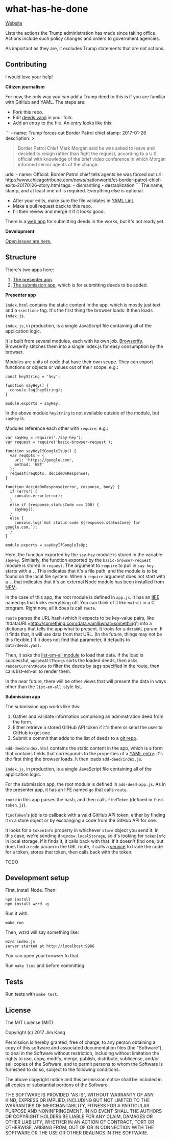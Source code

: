what-has-he-done
==================

[Website](http://jimkang.com/what-has-he-done/)

Lists the actions the Trump administration has made since taking office. Actions include such policy changes and orders to government agencies.

As important as they are, it excludes Trump statements that are not actions.

Contributing
-------------

I would love your help!

**Citizen journalism**

For now, the only way you can add a Trump deed to this is if you are familiar with GitHub and YAML. The steps are:

- Fork this repo.
- Edit [deeds.yaml](https://github.com/jimkang/what-has-he-done/blob/gh-pages/data/deeds.yaml) in your fork.
- Add an entry to the file. An entry looks like this:
<a name="yaml-example-entry">
```
    -
      name: Trump forces out Border Patrol chief
      stamp: 2017-01-26
      description: >
        <blockquote>Border Patrol Chief Mark Morgan said he was asked to leave and decided to resign rather than fight the request, according to a U.S. official with knowledge of the brief video conference in which Morgan informed senior agents of the change.</blockquote>
      urls:
        -
          name: Official: Border Patrol chief tells agents he was forced out
          url: http://www.chicagotribune.com/news/nationworld/ct-border-patrol-chief-exits-20170126-story.html
      tags:
      - dismantling
      - destablization
```
The name, stamp, and at least one url is required. Everything else is optional.

- After your edits, make sure the file validates in [YAML Lint](http://www.yamllint.com/).
- Make a pull request back to this repo.
- I'll then review and merge it if it looks good.

There is a [web app](http://jimkang.com/what-has-he-done/add-deed/) for submitting deeds in the works, but it's not ready yet.

**Development**

[Open issues are here.](https://github.com/jimkang/what-has-he-done/issues)

Structure
------

There's two apps here:

1. [The presenter app](http://jimkang.com/what-has-he-done/).
2. [The submission app](http://jimkang.com/what-has-he-done/add-deed/), which is for submitting deeds to be added.

**Presenter app**

`index.html` contains the static content in the app, which is mostly just text and a `<section>` tag. It's the first thing the browser loads. It then loads `index.js`.

`index.js`, in production, is a single JavaScript file containing all of the application logic.

It is built from several modules, each with its own job. [Browserify](http://browserify.org/). Browserify stitches them into a single index.js for easy consumption by the browser.

Modules are units of code that have their own scope. They can export functions or objects or values out of their scope. e.g.:

    const heyString = 'hey';

    function sayHey() {
      console.log(heyString);
    }

    module.exports = sayHey;

In the above module `heyString` is not available outside of the module, but `sayHey` is.

Modules reference each other with `require`. e.g.:

    var sayHey = require('./say-hey');
    var request = require('basic-browser-request');

    function sayHeyIfGoogleIsUp() {
      var reqOpts = {
        url: 'https://google.com',
        method: 'GET'
      };
      request(reqOpts, decideOnResponse);
    }

    function decideOnResponse(error, response, body) {
      if (error) {
        console.error(error);
      }
      else if (response.statusCode === 200) {
        sayHey();
      }
      else {
        console.log(`Got status code ${response.statusCode} for google.com.`);
      }
    }

    module.exports = sayHeyIfGoogleIsUp;

Here, the function exported by the `say-hey` module is stored in the variable `sayHey`. Similarly, the function exported by the `basic-browser-request` module is stored in `request`. The argument to `require` to pull in `say-hey` starts with a `.`. This indicates that it's a file path, and the module is to be found on the local file system. When a `require` argument does not start with a `.`, that indicates that it's an external Node module has been installed from [NPM](https://docs.npmjs.com/getting-started/what-is-npm).

In the case of this app, the root module is defined in `app.js`. It has an [IIFE](http://benalman.com/news/2010/11/immediately-invoked-function-expression/) named `go` that kicks everything off. You can think of it like `main()` in a C program. Right now, all it does is call `route`.

`route` parses the URL hash (which it expects to be key-value pairs, like '#dataURL=http://something.com/data.yaml&what=something') into a dictionary that tells the app what to present. It looks for a `dataURL` param. If it finds that, it will use data from that URL. (In the future, things may not be this flexible.) If it does not find that parameter, it defaults to `data/deeds.yaml`.

Then, it asks the [list-em-all module](https://github.com/jimkang/list-em-all) to load that data. If the load is successful, `updateAllThings` sorts the loaded deeds, then asks `renderCurrentRoute` to filter the deeds by tags specified in the route, then calls list-em-all to render them.

In the near future, there will be other views that will present the data in ways other than the `list-em-all`-style list.

**Submission app**

The submission app works like this:

1. Gather and validate information comprising an adminstration deed from the form.
2. Either retrieve a stored GitHub API token if it's there or send the user to GitHub to get one.
3. Submit a commit that adds to the list of deeds to a [git repo](https://github.com/jimkang/what-has-he-done-data).

`add-deed/index.html` contains the static content in the app, which is a form that contains fields that corresponds to the properties of a [YAML entry](https://github.com/jimkang/what-has-he-done#yaml-example-entry). It's the first thing the browser loads. It then loads `add-deed/index.js`.

`index.js`, in production, is a single JavaScript file containing all of the application logic.

For the submission app, the root module is defined in `add-deed-app.js`. As in the presenter app, it has an IIFE named `go` that calls `route`.

`route` in this app parses the hash, and then calls `findToken` (defined in `find-token.js`). 

`findToken`'s job is to callback with a valid GitHub API token, either by finding it in a store object or by exchanging a code from the GitHub API for one. 

It looks for a `tokenInfo` property in whichever `store` object you send it. In this case, we're sending it `window.localStorage`, so it's looking for `tokenInfo` in local storage. If it finds it, it calls back with that. If it doesn't find one, but does find a `code` param in the URL route, it calls a [service](https://github.com/jimkang/github-token-exchanger) to trade the code for a token, stores that token, then calls back with the token.

TODO


Development setup
------------

First, install Node. Then:

    npm install
    npm install wzrd -g

Run it with:

    make run

Then, wzrd will say something like:

    wzrd index.js
    server started at http://localhost:9966

You can open your browser to that.

Run `make lint` and before committing.

Tests
-----

Run tests with `make test`.

License
-------

The MIT License (MIT)

Copyright (c) 2017 Jim Kang

Permission is hereby granted, free of charge, to any person obtaining a copy
of this software and associated documentation files (the "Software"), to deal
in the Software without restriction, including without limitation the rights
to use, copy, modify, merge, publish, distribute, sublicense, and/or sell
copies of the Software, and to permit persons to whom the Software is
furnished to do so, subject to the following conditions:

The above copyright notice and this permission notice shall be included in
all copies or substantial portions of the Software.

THE SOFTWARE IS PROVIDED "AS IS", WITHOUT WARRANTY OF ANY KIND, EXPRESS OR
IMPLIED, INCLUDING BUT NOT LIMITED TO THE WARRANTIES OF MERCHANTABILITY,
FITNESS FOR A PARTICULAR PURPOSE AND NONINFRINGEMENT. IN NO EVENT SHALL THE
AUTHORS OR COPYRIGHT HOLDERS BE LIABLE FOR ANY CLAIM, DAMAGES OR OTHER
LIABILITY, WHETHER IN AN ACTION OF CONTRACT, TORT OR OTHERWISE, ARISING FROM,
OUT OF OR IN CONNECTION WITH THE SOFTWARE OR THE USE OR OTHER DEALINGS IN
THE SOFTWARE.
